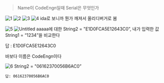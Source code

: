 > Name이 CodeEngn일때 Serial은 무엇인가

![1](https://github.com/king-raccoon/Yoom/assets/78426205/4935f81f-4348-4361-920d-d64ec7aabd83)
![2](https://github.com/king-raccoon/Yoom/assets/78426205/b0c980a9-e2a7-463f-9f59-1adaf7bcbb4f)
![3](https://github.com/king-raccoon/Yoom/assets/78426205/a7b220bb-5a4b-49e3-9cbc-c52fad3d5a83)
![4](https://github.com/king-raccoon/Yoom/assets/78426205/e53bd437-0c26-453a-a981-aa8a58b1e9b2)
ida로 보니까 뭔가 깨져서 올리디버거로 봄

![5](https://github.com/king-raccoon/Yoom/assets/78426205/77ca04a0-591a-4f51-93ca-22b877e2db37)
![Untitled](https://github.com/king-raccoon/Yoom/assets/78426205/6d8f6004-f09b-4e97-a3f6-01fc6490ddf9)
aaaaa에 대한 String2 = "E1D0FCA5E12643C0”, 내가 입력한 값 String1 = “1234”을 비교한다

답 : E1D0FCA5E12643C0

바보다 이름은 CodeEngn이다

![6](https://github.com/king-raccoon/Yoom/assets/78426205/9a5b4ce8-55fa-47e3-8886-e4be88862982)
String2 = "06162370056B6AC0”

`답: 06162370056B6AC0`
